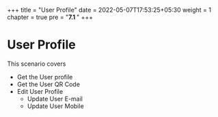 +++
title = "User Profile"
date = 2022-05-07T17:53:25+05:30
weight = 1
chapter = true
pre = "<b>7.1 </b>"
+++

# User Profile

This scenario covers

- Get the User profile
- Get the User QR Code
- Edit User Profile
    - Update User E-mail
    - Update User Mobile

